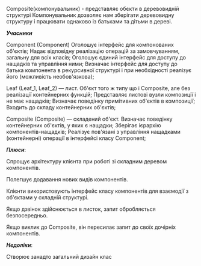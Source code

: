 Сomposite(компонувальник) - представляє обєкти в  деревовидній структурі 
Компонувальник дозволяє нам зберігати деревовидну структуру
і працювати однаково із батьками та дітьми в дереві.


**_Учасники_**

Component (Component)
Оголошує інтерфейс для компонованих об'єктів; Надає відповідну реалізацію операцій за замовчуванням, загальну для всіх класів; Оголошує єдиний інтерфейс для доступу до нащадків та управління ними; Визначає інтерфейс для доступу до батька компонента в рекурсивної структурі і при необхідності реалізує його (можливість необов'язкова);

Leaf (Leaf_1, Leaf_2) — лист.
Об'єкт того ж типу що і Composite, але без реалізації контейнерних функцій; Представляє листові вузли композиції і не має нащадків; Визначає поведінку примітивних об'єктів в композиції; Входить до складу контейнерних об'єктів;

Composite (Composite) — складений об'єкт.
Визначає поведінку контейнерних об'єктів, у яких є нащадки; Зберігає ієрархію компонентів-нащадків; Реалізує пов'язані з управління нащадками (контейнерні) операції в інтерфейсі класу Component;




_**Плюси**_: 
    
   Спрощує архітектуру клієнта при роботі зі складним деревом компонентів.
   
   Полегшує додавання нових видів компонентів.

   Клієнти використовують інтерфейс класу компонентів для взаємодії з об'єктами у складній структурі.

   Якщо дзвінок здійснюється в листок, запит обробляється безпосередньо.

   Якщо виклик до Composite, він пересилає запит до своїх дочірніх компонентів.


_**Недоліки**_:
   
   Створює занадто загальний дизайн клас